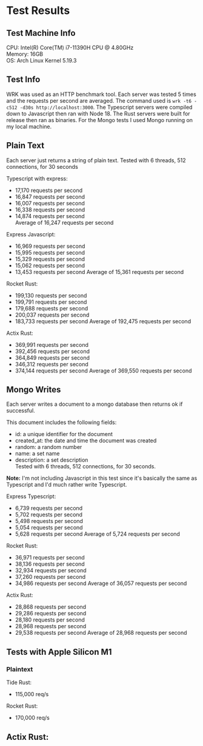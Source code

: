 # Test Results

## Test Machine Info

CPU: Intel(R) Core(TM) i7-11390H CPU @ 4.80GHz  
Memory: 16GB  
OS: Arch Linux Kernel 5.19.3

## Test Info

WRK was used as an HTTP benchmark tool. Each server was tested 5 times and the requests per second are averaged. The command used is `wrk -t6 -c512 -d30s http://localhost:3000`. The Typescript servers were compiled down to Javascript then ran with Node 18. The Rust servers were built for release then ran as binaries. For the Mongo tests I used Mongo running on my local machine. 

## Plain Text

Each server just returns a string of plain text.
Tested with 6 threads, 512 connections, for 30 seconds

Typescript with express:

- 17,170 requests per second
- 16,847 requests per second
- 16,007 requests per second
- 16,338 requests per second
- 14,874 requests per second  
  Average of 16,247 requests per second

Express Javascript:

- 16,969 requests per second
- 15,995 requests per second
- 15,329 requests per second
- 15,062 requests per second
- 13,453 requests per second
  Average of 15,361 requests per second

Rocket Rust:

- 199,130 requests per second
- 199,791 requests per second
- 179,688 requests per second
- 200,037 requests per second
- 183,733 requests per second
  Average of 192,475 requests per second

Actix Rust:

- 369,991 requests per second
- 392,456 requests per second
- 364,849 requests per second
- 346,312 requests per second
- 374,144 requests per second
  Average of 369,550 requests per second

## Mongo Writes

Each server writes a document to a mongo database then returns ok if successful.

This document includes the following fields:

- id: a unique identifier for the document
- created_at: the date and time the document was created
- random: a random number
- name: a set name
- description: a set description  
  Tested with 6 threads, 512 connections, for 30 seconds.

**Note:** I'm not including Javascript in this test since it's basically the same as Typescript and I'd much rather write Typescript.

Express Typescript:

- 6,739 requests per second
- 5,702 requests per second
- 5,498 requests per second
- 5,054 requests per second
- 5,628 requests per second
  Average of 5,724 requests per second

Rocket Rust:

- 36,971 requests per second
- 38,136 requests per second
- 32,934 requests per second
- 37,260 requests per second
- 34,986 requests per second
  Average of 36,057 requests per second

Actix Rust:

- 28,868 requests per second
- 29,286 requests per second
- 28,180 requests per second
- 28,968 requests per second
- 29,538 requests per second
  Average of 28,968 requests per second
  
  
## Tests with Apple Silicon M1

### Plaintext

Tide Rust:
- 115,000 req/s

Rocket Rust:
- 170,000 req/s

Actix Rust:
- 
